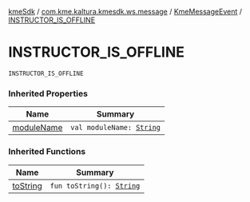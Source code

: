 [kmeSdk](../../index.md) / [com.kme.kaltura.kmesdk.ws.message](../index.md) / [KmeMessageEvent](index.md) / [INSTRUCTOR_IS_OFFLINE](./-i-n-s-t-r-u-c-t-o-r_-i-s_-o-f-f-l-i-n-e.md)

# INSTRUCTOR_IS_OFFLINE

`INSTRUCTOR_IS_OFFLINE`

### Inherited Properties

| Name | Summary |
|---|---|
| [moduleName](module-name.md) | `val moduleName: `[`String`](https://kotlinlang.org/api/latest/jvm/stdlib/kotlin/-string/index.html) |

### Inherited Functions

| Name | Summary |
|---|---|
| [toString](to-string.md) | `fun toString(): `[`String`](https://kotlinlang.org/api/latest/jvm/stdlib/kotlin/-string/index.html) |

